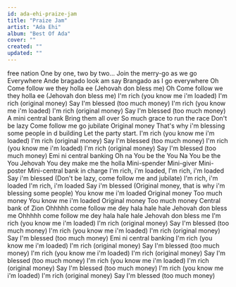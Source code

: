 ```yaml
---
id: ada-ehi-praize-jam
title: "Praize Jam"
artist: "Ada Ehi"
album: "Best Of Ada"
cover: ""
created: ""
updated: ""
---
```


free nation
One by one, two by two...
Join the merry-go as we go
Everywhere
Ande bragado look am say
Brangado as I go everywhere
Oh
Come follow we they holla ee
(Jehovah don bless me)
Oh
Come follow we they holla ee
(Jehovah don bless me)
I'm rich (you know me i'm loaded)
I'm rich (original money)
Say I'm blessed (too much money)
I'm rich (you know me i'm loaded)
I'm rich (original money)
Say I'm blessed (too much money)
A mini central bank
Bring them all over
So much grace to run the race
Don't be lazy
Come follow me go jubilate
Original money
That's why i'm blessing some people
 in d building
Let the party start.
I'm rich (you know me i'm loaded)
I'm rich (original money)
Say I'm blessed (too much money)
I'm rich (you know me i'm loaded)
I'm rich (original money)
Say I'm blessed (too much money)
Emi ni central banking
Oh na You be the You
Na You be the You Jehovah
You dey make me the holla
Mini-spender
Mini-giver
Mini-poster
Mini-central bank in charge
I'm rich, i'm loaded,
I'm rich, i'm loaded
Say i'm blessed (Don't be lazy, come follow me and jubilate)
I'm rich, i'm loaded
I'm rich, i'm loaded
Say i'm blessed (Original money, that is why i'm blessing some people)
You know me i'm loaded
Original money
Too much money
You know me i'm loaded
Original money
Too much money
Central bank of Zion
Ohhhhh come follow me dey hala hale hale Jehovah don bless me
Ohhhhh come follow me dey hala hale hale Jehovah don bless me
I'm rich (you know me i'm loaded)
I'm rich (original money)
Say I'm blessed (too much money)
I'm rich (you know me i'm loaded)
I'm rich (original money)
Say I'm blessed (too much money)
Emi ni central banking
I'm rich (you know me i'm loaded)
I'm rich (original money)
Say I'm blessed (too much money)
I'm rich (you know me i'm loaded)
I'm rich (original money)
Say I'm blessed (too much money)
I'm rich (you know me i'm loaded)
I'm rich (original money)
Say I'm blessed (too much money)
I'm rich (you know me i'm loaded)
I'm rich (original money)
Say I'm blessed (too much money)